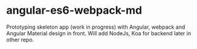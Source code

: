 # angular-es6-webpack-md
Prototyping skeleton app (work in progress) with Angular, webpack and Angular Material design in front. 
Will add NodeJs, Koa for backend later in other repo.
